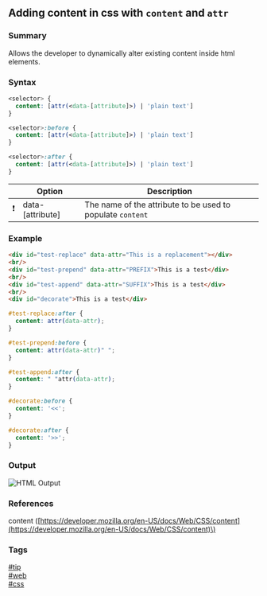## Adding content in css with `content` and `attr`

### Summary
Allows the developer to dynamically alter existing content inside html elements.

### Syntax
```css
<selector> {
  content: [attr(<data-[attribute]>) | 'plain text']
}

<selector>:before {
  content: [attr(<data-[attribute]>) | 'plain text']
}

<selector>:after {
  content: [attr(<data-[attribute]>) | 'plain text']
}
```
    
|               | Option           | Description                                                |  
| :-----------: | ---------------- | ---------------------------------------------------------- |  
| :exclamation: | data-[attribute] | The name of the attribute to be used to populate `content` |  
  
### Example
```html
<div id="test-replace" data-attr="This is a replacement"></div>
<br/>
<div id="test-prepend" data-attr="PREFIX">This is a test</div>
<br/>
<div id="test-append" data-attr="SUFFIX">This is a test</div>
<br/>
<div id="decorate">This is a test</div>
```

```css
#test-replace:after {
  content: attr(data-attr);
}

#test-prepend:before {
  content: attr(data-attr)" ";
}

#test-append:after {
  content: " "attr(data-attr);
}

#decorate:before {
  content: '<<';
}

#decorate:after {
  content: '>>';
}
```

### Output   
![HTML Output](https://cloud.githubusercontent.com/assets/19519411/17687674/b063bd1a-633c-11e6-9d3d-5e5687ec6dcb.png)

### References
content \([https://developer.mozilla.org/en-US/docs/Web/CSS/content](https://developer.mozilla.org/en-US/docs/Web/CSS/content)\)

### Tags
[#tip](../../tips.md)  
[#web](../web.md)  
[#css](css.md)  
